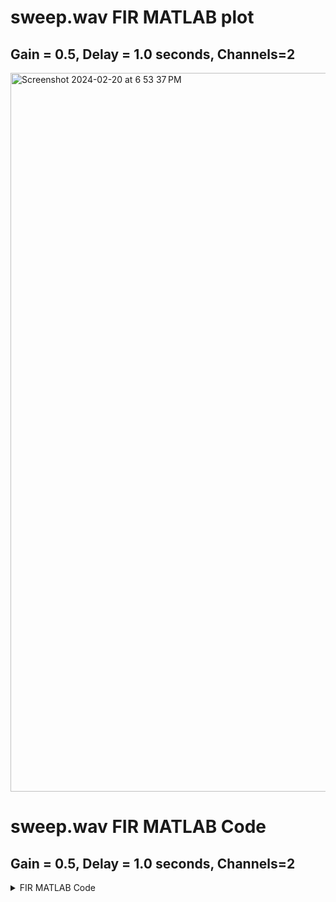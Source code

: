 # sweep.wav FIR MATLAB plot
## Gain = 0.5, Delay = 1.0 seconds, Channels=2
<img width="1150" alt="Screenshot 2024-02-20 at 6 53 37 PM" src="https://github.com/emurray2/ase-2024/assets/15041342/a8ad4bb0-ffeb-4558-8056-e2400d81c3f6">

# sweep.wav FIR MATLAB Code
## Gain = 0.5, Delay = 1.0 seconds, Channels=2
<details>
  <summary> FIR MATLAB Code</summary>

  ```
  [x,Fs] = audioread('sweep.wav');
  [rust,Fs_rust] = audioread('sweepdata_rust.wav');
  g=0.5;
  x_size=size(x);
  channels=x_size(2);
  Delayline=zeros(Fs*1.0,channels);
  y = zeros(length(x),channels);
  rust = rust(1:length(y),:);
  tt=linspace(0,length(y)/Fs,length(y));
  for n=1:length(x)
      for channel=1:channels
          y(n,channel)=x(n,channel)+g*Delayline(length(Delayline),channel);
          Delayline(:,channel)=[x(n,channel);Delayline(1:length(Delayline)-1,channel)];
      end
  end
  diff = rust - y;
  figure
  subplot(4,1,1)
  plot(tt, y(:,1))
  title('MATLAB')
  subplot(4,1,2)
  plot(tt, y(:,2))
  subplot(4,1,3)
  plot(tt, diff(:,1))
  ylim([-1 1])
  title('Difference')
  subplot(4,1,4)
  plot(tt, diff(:,2))
  ylim([-1 1])
  filename = 'sweepdata_matlab.wav';
  audiowrite(filename,y,Fs);
  ```
</details>
